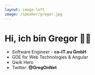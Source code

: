 ```yaml
---
layout: image-left
image: /speaker/gregor.jpg
---
```


# Hi, ich bin Gregor 👋🏻

- Software Engineer - **co-IT.eu GmbH**
- GDE for Web Technologies & Angular
- Qwik Hero
- Twitter: <span class="text-gradient">**@GregOnNet**</span>
